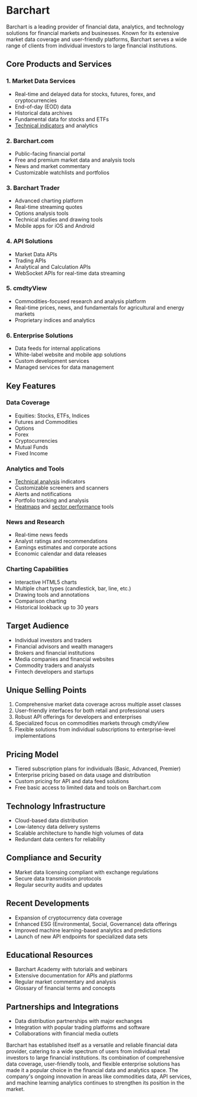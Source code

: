 # Barchart

Barchart is a leading provider of financial data, analytics, and technology solutions for financial markets and businesses. Known for its extensive market data coverage and user-friendly platforms, Barchart serves a wide range of clients from individual investors to large financial institutions.

## Core Products and Services

### 1. Market Data Services

- Real-time and delayed data for stocks, futures, forex, and cryptocurrencies
- End-of-day (EOD) data
- Historical data archives
- Fundamental data for stocks and ETFs
- [Technical indicators](../t/technical_indicators.md) and analytics

### 2. Barchart.com

- Public-facing financial portal
- Free and premium market data and analysis tools
- News and market commentary
- Customizable watchlists and portfolios

### 3. Barchart Trader

- Advanced charting platform
- Real-time streaming quotes
- Options analysis tools
- Technical studies and drawing tools
- Mobile apps for iOS and Android

### 4. API Solutions

- Market Data APIs
- Trading APIs
- Analytical and Calculation APIs
- WebSocket APIs for real-time data streaming

### 5. cmdtyView

- Commodities-focused research and analysis platform
- Real-time prices, news, and fundamentals for agricultural and energy markets
- Proprietary indices and analytics

### 6. Enterprise Solutions

- Data feeds for internal applications
- White-label website and mobile app solutions
- Custom development services
- Managed services for data management

## Key Features

### Data Coverage

- Equities: Stocks, ETFs, Indices
- Futures and Commodities
- Options
- Forex
- Cryptocurrencies
- Mutual Funds
- Fixed Income

### Analytics and Tools

- [Technical analysis](../t/technical_analysis.md) indicators
- Customizable screeners and scanners
- Alerts and notifications
- Portfolio tracking and analysis
- [Heatmaps](../h/heatmaps_in_trading.md) and [sector performance](../s/sector_performance.md) tools

### News and Research

- Real-time news feeds
- Analyst ratings and recommendations
- Earnings estimates and corporate actions
- Economic calendar and data releases

### Charting Capabilities

- Interactive HTML5 charts
- Multiple chart types (candlestick, bar, line, etc.)
- Drawing tools and annotations
- Comparison charting
- Historical lookback up to 30 years

## Target Audience

- Individual investors and traders
- Financial advisors and wealth managers
- Brokers and financial institutions
- Media companies and financial websites
- Commodity traders and analysts
- Fintech developers and startups

## Unique Selling Points

1. Comprehensive market data coverage across multiple asset classes
2. User-friendly interfaces for both retail and professional users
3. Robust API offerings for developers and enterprises
4. Specialized focus on commodities markets through cmdtyView
5. Flexible solutions from individual subscriptions to enterprise-level implementations

## Pricing Model

- Tiered subscription plans for individuals (Basic, Advanced, Premier)
- Enterprise pricing based on data usage and distribution
- Custom pricing for API and data feed solutions
- Free basic access to limited data and tools on Barchart.com

## Technology Infrastructure

- Cloud-based data distribution
- Low-latency data delivery systems
- Scalable architecture to handle high volumes of data
- Redundant data centers for reliability

## Compliance and Security

- Market data licensing compliant with exchange regulations
- Secure data transmission protocols
- Regular security audits and updates

## Recent Developments

- Expansion of cryptocurrency data coverage
- Enhanced ESG (Environmental, Social, Governance) data offerings
- Improved machine learning-based analytics and predictions
- Launch of new API endpoints for specialized data sets

## Educational Resources

- Barchart Academy with tutorials and webinars
- Extensive documentation for APIs and platforms
- Regular market commentary and analysis
- Glossary of financial terms and concepts

## Partnerships and Integrations

- Data distribution partnerships with major exchanges
- Integration with popular trading platforms and software
- Collaborations with financial media outlets

Barchart has established itself as a versatile and reliable financial data provider, catering to a wide spectrum of users from individual retail investors to large financial institutions. Its combination of comprehensive data coverage, user-friendly tools, and flexible enterprise solutions has made it a popular choice in the financial data and analytics space. The company's ongoing innovation in areas like commodities data, API services, and machine learning analytics continues to strengthen its position in the market.